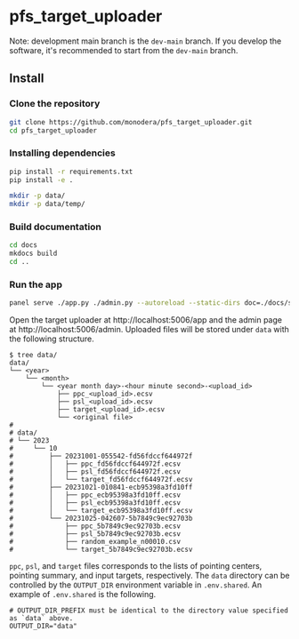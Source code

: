 # pfs_target_uploader

Note: development main branch is the `dev-main` branch. If you develop the software, it's recommended to start from the `dev-main` branch.

## Install

### Clone the repository

```sh
git clone https://github.com/monodera/pfs_target_uploader.git
cd pfs_target_uploader
```

### Installing dependencies

```sh
pip install -r requirements.txt
pip install -e .

mkdir -p data/
mkdir -p data/temp/
```


### Build documentation

```sh
cd docs
mkdocs build
cd ..
```

### Run the app

```sh
panel serve ./app.py ./admin.py --autoreload --static-dirs doc=./docs/site data=./data
```

Open the target uploader at http://localhost:5006/app and the admin page at http://localhost:5006/admin.
Uploaded files will be stored under `data` with the following structure.

```
$ tree data/
data/
└── <year>
    └── <month>
        └── <year month day>-<hour minute second>-<upload_id>
            ├── ppc_<upload_id>.ecsv
            ├── psl_<upload_id>.ecsv
            ├── target_<upload_id>.ecsv
            └── <original file>
#
# data/
# └── 2023
#     └── 10
#         ├── 20231001-055542-fd56fdccf644972f
#         │   ├── ppc_fd56fdccf644972f.ecsv
#         │   ├── psl_fd56fdccf644972f.ecsv
#         │   └── target_fd56fdccf644972f.ecsv
#         ├── 20231021-010841-ecb95398a3fd10ff
#         │   ├── ppc_ecb95398a3fd10ff.ecsv
#         │   ├── psl_ecb95398a3fd10ff.ecsv
#         │   └── target_ecb95398a3fd10ff.ecsv
#         └── 20231025-042607-5b7849c9ec92703b
#             ├── ppc_5b7849c9ec92703b.ecsv
#             ├── psl_5b7849c9ec92703b.ecsv
#             ├── random_example_n00010.csv
#             └── target_5b7849c9ec92703b.ecsv
```

`ppc`, `psl`, and `target` files corresponds to the lists of pointing centers, pointing summary, and input targets, respectively.
The `data` directory can be controlled by the `OUTPUT_DIR` environment variable in `.env.shared`. An example of `.env.shared` is the following.

```
# OUTPUT_DIR_PREFIX must be identical to the directory value specified as `data` above.
OUTPUT_DIR="data"
```
